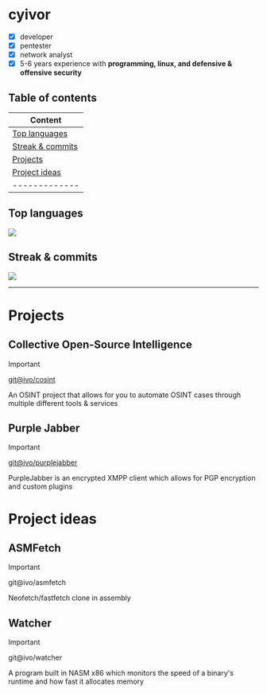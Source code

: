 # cyivor
- [x] developer
- [x] pentester
- [x] network analyst
- [x] 5-6 years experience with **programming, linux, and defensive & offensive security**

## Table of contents
| Content      |
| ------------- |
| [Top languages](##Top-languages)  |
| [Streak & commits](##Streak-&-commits)  |
| [Projects](#Projects)  |
| [Project ideas](#Project-ideas)  |
| ------------- |


## Top languages
![](https://github-readme-stats.vercel.app/api/top-langs/?username=cyivor&layout=compact&theme=dracula&hide_border=true)

## Streak & commits
![](https://github-readme-streak-stats.herokuapp.com?user=cyivor&theme=dracula&hide_border=true&card_width=439)

---

# Projects

## Collective Open-Source Intelligence
> [!IMPORTANT]
> [git@ivo/cosint](https://github.com/cyivor/COSINT)
> 
> An OSINT project that allows for you to automate OSINT cases through multiple different tools & services

## Purple Jabber 
> [!IMPORTANT]
> [git@ivo/purplejabber](https://github.com/cyivor/purplejabber)
> 
> PurpleJabber is an encrypted XMPP client which allows for PGP encryption and custom plugins 

# Project ideas
## ASMFetch
> [!IMPORTANT]
> git@ivo/asmfetch
> 
> Neofetch/fastfetch clone in assembly

## Watcher
> [!IMPORTANT]
> git@ivo/watcher
> 
> A program built in NASM x86 which monitors the speed of a binary's runtime and how fast it allocates memory
